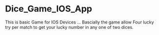 # Dice_Game_IOS_App
This is basic Game for IOS Devices ...
Bascially the game allow Four lucky try per match to get your lucky number in any one of two dices.
